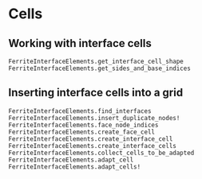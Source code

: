 # Cells

## Working with interface cells

```@docs
FerriteInterfaceElements.get_interface_cell_shape
FerriteInterfaceElements.get_sides_and_base_indices
```

## Inserting interface cells into a grid

```@docs
FerriteInterfaceElements.find_interfaces
FerriteInterfaceElements.insert_duplicate_nodes!
FerriteInterfaceElements.face_node_indices
FerriteInterfaceElements.create_face_cell
FerriteInterfaceElements.create_interface_cell
FerriteInterfaceElements.create_interface_cells
FerriteInterfaceElements.collect_cells_to_be_adapted
FerriteInterfaceElements.adapt_cell
FerriteInterfaceElements.adapt_cells!
```